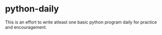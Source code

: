 # python-daily
This is an effort to write atleast one basic python program daily for practice and encouragement.
